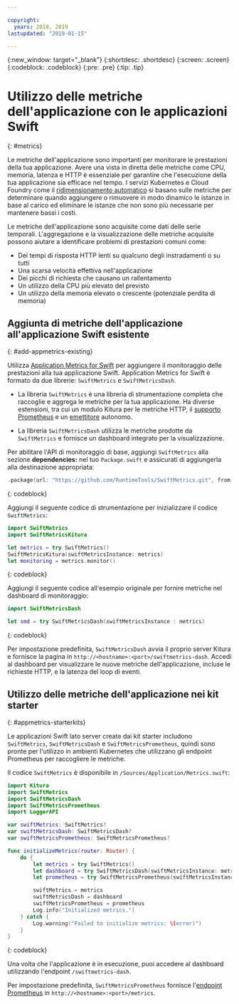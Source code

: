 ```yaml
---

copyright:
  years: 2018, 2019
lastupdated: "2019-01-15"

---
```


{:new_window: target="_blank"}
{:shortdesc: .shortdesc}
{:screen: .screen}
{:codeblock: .codeblock}
{:pre: .pre}
{:tip: .tip}

# Utilizzo delle metriche dell'applicazione con le applicazioni Swift
{: #metrics}

Le metriche dell'applicazione sono importanti per monitorare le prestazioni della tua applicazione. Avere una vista in diretta delle metriche come CPU, memoria, latenza e HTTP è essenziale per garantire che l'esecuzione della tua applicazione sia efficace nel tempo. I servizi Kubernetes e Cloud Foundry come il [ridimensionamento automatico](/docs/services/Auto-Scaling/index.html) si basano sulle metriche per determinare quando aggiungere o rimuovere in modo dinamico le istanze in base al carico ed eliminare le istanze che non sono più necessarie per mantenere bassi i costi.

Le metriche dell'applicazione sono acquisite come dati delle serie temporali. L'aggregazione e la visualizzazione delle metriche acquisite possono aiutare a identificare problemi di prestazioni comuni come:

* Dei tempi di risposta HTTP lenti su qualcuno degli instradamenti o su tutti
* Una scarsa velocità effettiva nell'applicazione
* Dei picchi di richiesta che causano un rallentamento
* Un utilizzo della CPU più elevato del previsto
* Un utilizzo della memoria elevato o crescente (potenziale perdita di memoria)

## Aggiunta di metriche dell'applicazione all'applicazione Swift esistente
{: #add-appmetrics-existing}

Utilizza [Application Metrics for Swift](https://developer.ibm.com/swift/monitoring-diagnostics/application-metrics-for-swift/) per aggiungere il monitoraggio delle prestazioni alla tua applicazione Swift. Application Metrics for Swift è formato da due librerie: `SwiftMetrics` e `SwiftMetricsDash`.

* La libreria `SwiftMetrics` è una libreria di strumentazione completa che raccoglie e aggrega le metriche per la tua applicazione. Ha diverse estensioni, tra cui un modulo Kitura per le metriche HTTP, il [supporto Prometheus](https://github.com/RuntimeTools/SwiftMetrics#prometheus-support) e un [emettitore](https://github.com/RuntimeTools/SwiftMetrics#application-metrics-for-swift-agent) autonomo.

* La libreria `SwiftMetricsDash` utilizza le metriche prodotte da `SwiftMetrics` e fornisce un dashboard integrato per la visualizzazione.

Per abilitare l'API di monitoraggio di base, aggiungi `SwiftMetrics` alla sezione **dependencies:** nel tuo `Package.swift` e assicurati di aggiungerla alla destinazione appropriata:
```swift
.package(url: "https://github.com/RuntimeTools/SwiftMetrics.git", from: "2.4.0")
```
{: codeblock}

Aggiungi il seguente codice di strumentazione per inizializzare il codice `SwiftMetrics`:
```swift
import SwiftMetrics
import SwiftMetricsKitura

let metrics = try SwiftMetrics()
SwiftMetricsKitura(swiftMetricsInstance: metrics)
let monitoring = metrics.monitor()
```
{: codeblock}

Aggiungi il seguente codice all'esempio originale per fornire metriche nel dashboard di monitoraggio:
```swift
import SwiftMetricsDash

let smd = try SwiftMetricsDash(swiftMetricsInstance : metrics)
```  
{: codeblock}

Per impostazione predefinita, `SwiftMetricsDash` avvia il proprio server Kitura e fornisce la pagina in `http://<hostname>:<port>/swiftmetrics-dash`. Accedi al dashboard per visualizzare le nuove metriche dell'applicazione, incluse le richieste HTTP, e la latenza del loop di eventi.

## Utilizzo delle metriche dell'applicazione nei kit starter
{: #appmetrics-starterkits}

Le applicazioni Swift lato server create dai kit starter includono `SwiftMetrics`, `SwiftMetricsDash` e `SwiftMetricsPrometheus`, quindi sono pronte per l'utilizzo in ambienti Kubernetes che utilizzano gli endpoint Prometheus per raccogliere le metriche.

Il codice `SwiftMetrics` è disponibile in `/Sources/Application/Metrics.swift`:
```swift
import Kitura
import SwiftMetrics
import SwiftMetricsDash
import SwiftMetricsPrometheus
import LoggerAPI

var swiftMetrics: SwiftMetrics?
var swiftMetricsDash: SwiftMetricsDash?
var swiftMetricsPrometheus: SwiftMetricsPrometheus?

func initializeMetrics(router: Router) {
    do {
        let metrics = try SwiftMetrics()
        let dashboard = try SwiftMetricsDash(swiftMetricsInstance: metrics, endpoint: router)
        let prometheus = try SwiftMetricsPrometheus(swiftMetricsInstance: metrics, endpoint: router)

        swiftMetrics = metrics
        swiftMetricsDash = dashboard
        swiftMetricsPrometheus = prometheus
        Log.info("Initialized metrics.")
    } catch {
        Log.warning("Failed to initialize metrics: \(error)")
    }
}
```
{: codeblock}

Una volta che l'applicazione è in esecuzione, puoi accedere al dashboard utilizzando l'endpoint `/swiftmetrics-dash`.

Per impostazione predefinita, `SwiftMetricsPrometheus` fornisce l'[endpoint Prometheus](https://prometheus.io/) in `http://<hostname>:<port>/metrics`.
